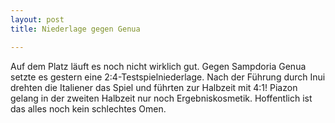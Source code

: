 ```yaml
---
layout: post
title: Niederlage gegen Genua

---
```


Auf dem Platz läuft es noch nicht wirklich gut. Gegen Sampdoria Genua setzte es gestern eine 2:4-Testspielniederlage. Nach der Führung durch Inui drehten die Italiener das Spiel und führten zur Halbzeit mit 4:1! Piazon gelang in der zweiten Halbzeit nur noch Ergebniskosmetik. Hoffentlich ist das alles noch kein schlechtes Omen.


